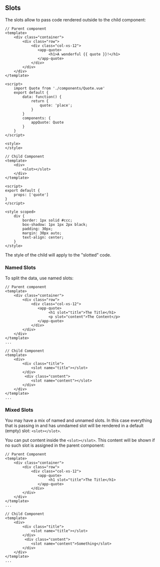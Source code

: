 ## Slots
The slots allow to pass code rendered outside to the child component:
```
// Parent component
<template>
    <div class="container">
        <div class="row">
            <div class="col-xs-12">
               <app-quote>
                    <h1>A wonderful {{ quote }}!</h1>
               </app-quote>
            </div>
        </div>
    </div>
</template>

<script>
    import Quote from './components/Quote.vue'
    export default {
        data: function() {
            return {
                quote: 'place';
            }
        }
        components: {
            appQuote: Quote
        }
    }
</script>

<style>
</style>
```
```
// Child Component
<template>
    <div>
        <slot></slot>
    </div>
</template>

<script>
export default {
    props: ['quote']
}
</script>

<style scoped>
    div {
        border: 1px solid #ccc;
        box-shadow: 1px 1px 2px black;
        padding: 30px;
        margin: 30px auto;
        text-align: center;
    }
</style>
```
The style of the child will apply to the "slotted" code.

### Named Slots
To split the data, use named slots:
```
// Parent component
<template>
    <div class="container">
        <div class="row">
            <div class="col-xs-12">
               <app-quote>
                    <h1 slot="title">The Title</h1>
                    <p slot="content">The Content</p>
               </app-quote>
            </div>
        </div>
    </div>
</template>
...
```
```
// Child Component
<template>
    <div>
        <div class="title">
            <slot name="title"></slot>
        </div>
         <div class="content">
            <slot name="content"></slot>
        </div>
    </div>
</template>
...
```

### Mixed Slots
You may have a mix of named and unnamed slots. In this case everything that is passing in and has unndamed slot will be rendered
in a default (empty) slot: `<slot></slot>`. 

You can put content inside the `<slot></slot>`. This content will be shown if no such slot is assigned in the parent component:
```
// Parent Component
<template>
    <div class="container">
        <div class="row">
            <div class="col-xs-12">
               <app-quote>
                    <h1 slot="title">The Title</h1>
               </app-quote>
            </div>
        </div>
    </div>
</template>
...
```
```
// Child Component
<template>
    <div>
        <div class="title">
            <slot name="title"></slot>
        </div>
         <div class="content">
            <slot name="content">Something</slot>
        </div>
    </div>
</template>
...
```

